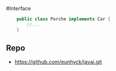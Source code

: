 #Interface

```java
    public class Porche implements Car {
        //...
    }
```

## Repo
 - https://github.com/eunhyck/javai.git
 